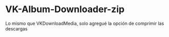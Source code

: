 # VK-Album-Downloader-zip
Lo mismo que VKDownloadMedia, solo agregué la opción de comprimir las descargas
